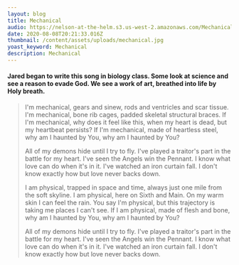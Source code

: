 ```yaml
---
layout: blog
title: Mechanical
audio: https://nelson-at-the-helm.s3.us-west-2.amazonaws.com/Mechanical_16b_44.1k.mp3
date: 2020-08-08T20:21:33.016Z
thumbnail: /content/assets/uploads/mechanical.jpg
yoast_keyword: Mechanical
description: Mechanical
---
```


#### Jared began to write this song in biology class. Some look at science and see a reason to evade God. We see a work of art, breathed into life by Holy breath.

> I'm mechanical, gears and sinew, rods and ventricles and scar tissue. I'm mechanical, bone rib cages, padded skeletal structural braces. If I'm mechanical, why does it feel like this, when my heart is dead, but my heartbeat persists? If I'm mechanical, made of heartless steel, why am I haunted by You, why am I haunted by You?
>
> All of my demons hide until I try to fly. I've played a traitor's part in the battle for my heart. I've seen the Angels win the Pennant. I know what love can do when it's in it. I've watched an iron curtain fall. I don't know exactly how but love never backs down.
>
> I am physical, trapped in space and time, always just one mile from the soft skyline. I am physical, here on Sixth and Main. On my warm skin I can feel the rain. You say I'm physical, but this trajectory is taking me places I can't see. If I am physical, made of flesh and bone, why am I haunted by You, why am I haunted by You?
>
> All of my demons hide until I try to fly. I've played a traitor's part in the battle for my heart. I've seen the Angels win the Pennant. I know what love can do when it's in it. I've watched an iron curtain fall. I don't know exactly how but love never backs down.
